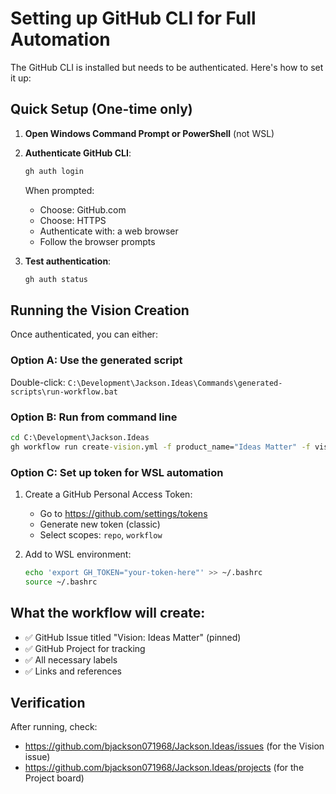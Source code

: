 # Setting up GitHub CLI for Full Automation

The GitHub CLI is installed but needs to be authenticated. Here's how to set it up:

## Quick Setup (One-time only)

1. **Open Windows Command Prompt or PowerShell** (not WSL)

2. **Authenticate GitHub CLI**:
   ```cmd
   gh auth login
   ```
   
   When prompted:
   - Choose: GitHub.com
   - Choose: HTTPS
   - Authenticate with: a web browser
   - Follow the browser prompts

3. **Test authentication**:
   ```cmd
   gh auth status
   ```

## Running the Vision Creation

Once authenticated, you can either:

### Option A: Use the generated script
Double-click: `C:\Development\Jackson.Ideas\Commands\generated-scripts\run-workflow.bat`

### Option B: Run from command line
```cmd
cd C:\Development\Jackson.Ideas
gh workflow run create-vision.yml -f product_name="Ideas Matter" -f vision_file_path="Commands/docs/visions/ideas-matter/vision.md" -f preview=false
```

### Option C: Set up token for WSL automation
1. Create a GitHub Personal Access Token:
   - Go to https://github.com/settings/tokens
   - Generate new token (classic)
   - Select scopes: `repo`, `workflow`
   
2. Add to WSL environment:
   ```bash
   echo 'export GH_TOKEN="your-token-here"' >> ~/.bashrc
   source ~/.bashrc
   ```

## What the workflow will create:
- ✅ GitHub Issue titled "Vision: Ideas Matter" (pinned)
- ✅ GitHub Project for tracking
- ✅ All necessary labels
- ✅ Links and references

## Verification
After running, check:
- https://github.com/bjackson071968/Jackson.Ideas/issues (for the Vision issue)
- https://github.com/bjackson071968/Jackson.Ideas/projects (for the Project board)
